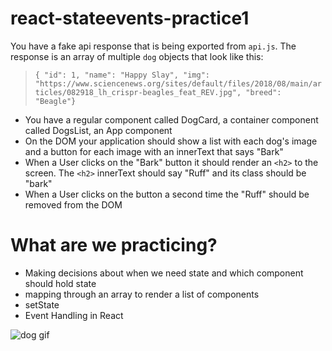 # react-stateevents-practice1

You have a fake api response that is being exported from `api.js`. The response is an array of multiple `dog` objects that look like this:

  > `{ "id": 1, "name": "Happy Slay", "img": "https://www.sciencenews.org/sites/default/files/2018/08/main/articles/082918_lh_crispr-beagles_feat_REV.jpg", "breed": "Beagle"}`

- You have a regular component called DogCard, a container component called DogsList, an App component
- On the DOM your application should show a list with each dog's image and a button for each image with an innerText that says "Bark"
- When a User clicks on the "Bark" button it should render an `<h2>` to the screen. The `<h2>` innerText should say "Ruff" and its class should be "bark"
- When a User clicks on the button a second time the "Ruff" should be removed from the DOM

# What are we practicing?

- Making decisions about when we need state and which component should hold state
- mapping through an array to render a list of components
- setState
- Event Handling in React

![dog gif](state-pairing-gif.gif)
